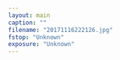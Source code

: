 ```yaml
---
layout: main
caption: ""
filename: "20171116222126.jpg"
fstop: "Unknown"
exposure: "Unknown"
---
```

